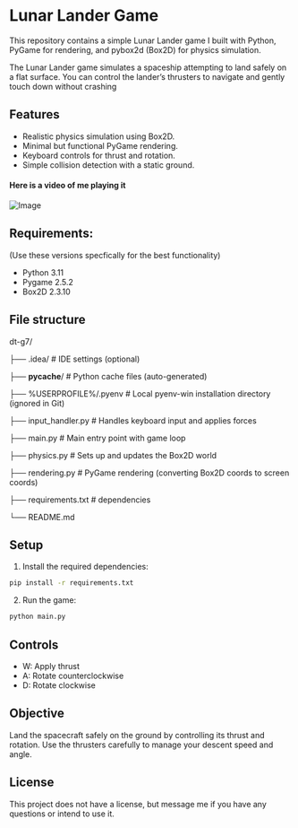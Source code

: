 # Lunar Lander Game

This repository contains a simple Lunar Lander game I built with Python, PyGame for rendering, and pybox2d (Box2D) for physics simulation.

The Lunar Lander game simulates a spaceship attempting to land safely on a flat surface. You can control the lander’s thrusters to navigate and gently touch down without crashing

## Features
- Realistic physics simulation using Box2D.
- Minimal but functional PyGame rendering.
- Keyboard controls for thrust and rotation.
- Simple collision detection with a static ground.

#### Here is a video of me playing it
![Image](https://github.com/user-attachments/assets/6c84c884-180f-4bf4-b7a0-0152be598f19)

## Requirements:
(Use these versions specfically for the best functionality)
  - Python 3.11
  - Pygame 2.5.2
  - Box2D 2.3.10

## File structure
dt-g7/

├── .idea/               # IDE settings (optional)

├── __pycache__/         # Python cache files (auto-generated)

├── %USERPROFILE%/.pyenv # Local pyenv-win installation directory (ignored in Git)

├── input_handler.py     # Handles keyboard input and applies forces

├── main.py              # Main entry point with game loop

├── physics.py           # Sets up and updates the Box2D world

├── rendering.py         #  PyGame rendering (converting Box2D coords to screen coords)

├── requirements.txt     #  dependencies

└── README.md            


## Setup

1. Install the required dependencies:
```bash
pip install -r requirements.txt
```

2. Run the game:
```bash
python main.py
```

## Controls

- W: Apply thrust
- A: Rotate counterclockwise
- D: Rotate clockwise

## Objective

Land the spacecraft safely on the ground by controlling its thrust and rotation. Use the thrusters carefully to manage your descent speed and angle. 

## License
This project does not have a license, but message me if you have any questions or intend to use it.
